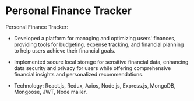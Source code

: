 # Personal Finance Tracker
Personal Finance Tracker:

 - Developed a platform for managing and optimizing users' finances, providing tools for budgeting, expense tracking, and financial planning to help users achieve their financial goals.
   
 - Implemented secure local storage for sensitive financial data, enhancing data security and privacy for users while offering comprehensive financial insights and personalized 
   recommendations.
   
 - Technology: React.js, Redux, Axios, Node.js, Express.js, MongoDB, Mongoose, JWT, Node mailer.
